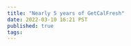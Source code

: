 ```yaml
---
title: "Nearly 5 years of GetCalFresh"
date: 2022-03-10 16:21 PST
published: true
tags:
---
```




<blockquote markdown="1">



</blockquote>
